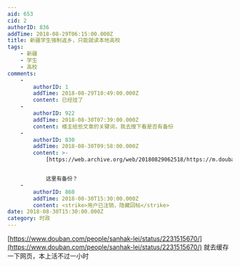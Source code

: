 ```yaml
---
aid: 653
cid: 2
authorID: 836
addTime: 2018-08-29T06:15:00.000Z
title: 新疆学生强制返乡，只能就读本地高校
tags:
    - 新疆
    - 学生
    - 高校
comments:
    -
        authorID: 1
        addTime: 2018-08-29T10:49:00.000Z
        content: 已经挂了
    -
        authorID: 922
        addTime: 2018-08-30T07:39:00.000Z
        content: 楼主给些文章的关键词，我去搜下看是否有备份
    -
        authorID: 830
        addTime: 2018-08-30T09:58:00.000Z
        content: >-
            [https://web.archive.org/web/20180829062518/https://m.douban.com/people/sanhak-lei/status/2231515670](https://web.archive.org/web/20180829062518/https://m.douban.com/people/sanhak-lei/status/2231515670)


            这里有备份？
    -
        authorID: 860
        addTime: 2018-08-30T15:30:00.000Z
        content: <strike>用户已注销，隐藏回帖</strike>
date: 2018-08-30T15:30:00.000Z
category: 时政
---
```


[https://www.douban.com/people/sanhak-lei/status/2231515670/](https://www.douban.com/people/sanhak-lei/status/2231515670/) 就去缓存一下网页，本上活不过一小时

